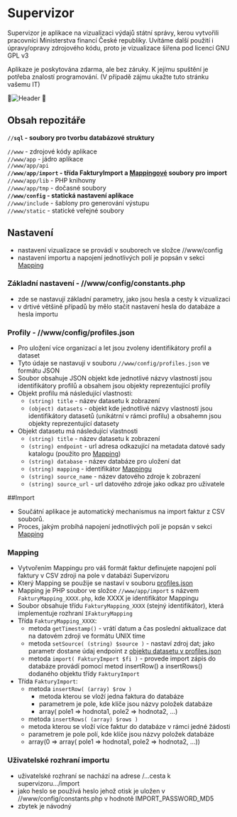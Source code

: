 # Supervizor
Supervizor je aplikace na vizualizaci výdajů státní správy, kerou vytvořili pracovníci Ministerstva financí České republiky. Uvítáme další použití i úpravy/opravy zdrojového kódu, proto je vizualizace šířena pod licencí GNU GPL v3

Aplikaze je poskytována zdarma, ale bez záruky. K jejímu spuštění je potřeba znalostí programování. (V případě zájmu ukažte tuto stránku vašemu IT)

![Header](http://temp.smallhill.cz/supervizor-heading-github.png)

## Obsah repozitáře

**`//sql` - soubory pro tvorbu databázové struktury**

`//www` - zdrojové kódy aplikace  
`//www/app` - jádro aplikace  
`//www/app/api`  
**`//www/app/import` - třída FakturyImport a [Mappingové](#mapping) soubory pro import**  
`//www/app/lib` - PHP knihovny  
`//www/app/tmp` - dočasné soubory  
**`//www/config` - statická nastavení aplikace**  
`//www/include` - šablony pro generování výstupu  
`//www/static` - statické veřejné soubory

## Nastavení
- nastavení vizualizace se provádí v souborech ve složce //www/config
- nastavení importu a napojení jednotlivých polí je popsán v sekci [Mapping](#mapping)

### Základní nastavení - //www/config/constants.php
- zde se nastavují základní parametry, jako jsou hesla a cesty k vizualizaci
- v drtivé většině případů by mělo stačit nastavení hesla do databáze a hesla importu

### Profily - //www/config/profiles.json
- Pro uložení více organizací a let jsou zvoleny identifikátory profil a dataset
- Tyto údaje se nastavují v souboru `//www/config/profiles.json` ve formátu JSON
- Soubor obsahuje JSON objekt kde jednotlivé názvy vlastností jsou identifikátory profilů a obsahem jsou objekty reprezentující profily
- Objekt profilu má následující vlastnosti:
  - `(string) title` - název datasetu k zobrazení
  - `(object) datasets` - objekt kde jednotlivé názvy vlastností jsou identifikátory datasetů (unikátrní v rámci profilu) a obsahemn jsou objekty reprezentující datasety
- Objekt datasetu má následující vlastnosti
  - `(string) title` - název datasetu k zobrazení
  - `(string) endpoint` - url adresa odkazující na metadata datové sady katalogu (použito pro [Mapping](#mapping))
  - `(string) database` - název databáze pro uložení dat
  - `(string) mapping` - identifikátor [Mappingu](#mapping)
  - `(string) source_name` - název datového zdroje k zobrazení
  - `(string) source_url` - url datového zdroje jako odkaz pro uživatele 

##Import

- Součátní aplikace je automatický mechanismus na import faktur z CSV souborů.
- Proces, jakým probíhá napojení jednotlivých polí je popsán v sekci [Mapping](#mapping)

### Mapping
- Vytvořením Mappingu pro váš formát faktur definujete napojení polí faktury v CSV zdroji na pole v databázi Supervizoru
- Který Mapping se použije se nastaví v souboru [profiles.json](#profily)
- Mapping je PHP soubor ve složce `//www/app/import` s názvem `FakturyMapping_XXXX.php`, kde XXXX je identifikátor Mappingu
- Soubor obsahuje třídu `FakturyMapping_XXXX` (stejný identifikátor), která implementuje rozhraní `IFakturyMapping`
- Třída `FakturyMapping_XXXX`:
  - metoda `getTimestamp()` - vrátí datum a čas poslední aktualizace dat na datovém zdroji ve formátu UNIX time
  - metoda `setSource( (string) $source )` - nastaví zdroj dat; jako parametr dostane údaj endpoint z [objektu datasetu v profiles.json](#profily)
  - metoda `import( FakturyImport $fi )` - provede import zápis do databáze provádí pomocí metod insertRow() a insertRows() dodaného objektu třídy `FakturyImport`
- Třída `FakturyImport`:
  - metoda `insertRow( (array) $row )`
    - metoda kterou se vloží jedna faktura do databáze
    - parametrem je pole, kde klíče jsou názvy položek databáze
    - array( pole1 => hodnota1, pole2 => hodnota2, ...)   
  -  metoda `insertRows( (array) $rows )`
    - metoda kterou se vloží více faktur do databáze v rámci jedné žádosti
    - parametrem je pole polí, kde klíče jsou názvy položek databáze
    - array(0 => array( pole1 => hodnota1, pole2 => hodnota2, ...))    

### Uživatelské rozhraní importu

- uživatelské rozhraní se nachází na adrese /...cesta k supervizoru.../import
- jako heslo se používá heslo jehož otisk je uložen v //www/config/constants.php v hodnotě IMPORT_PASSWORD_MD5
- zbytek je návodný
